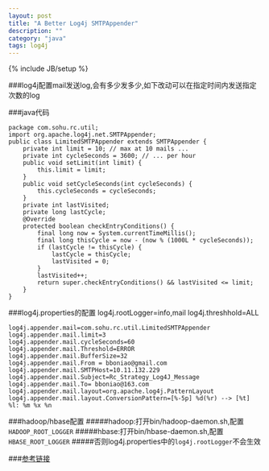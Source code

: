 ```yaml
---
layout: post
title: "A Better Log4j SMTPAppender"
description: ""
category: "java"
tags: log4j
---
```

{% include JB/setup %}

###log4j配置mail发送log,会有多少发多少,如下改动可以在指定时间内发送指定次数的log

###java代码

    package com.sohu.rc.util;
    import org.apache.log4j.net.SMTPAppender;
    public class LimitedSMTPAppender extends SMTPAppender {
        private int limit = 10; // max at 10 mails ...
        private int cycleSeconds = 3600; // ... per hour
        public void setLimit(int limit) {
            this.limit = limit;
        }
        public void setCycleSeconds(int cycleSeconds) {
            this.cycleSeconds = cycleSeconds;
        }
        private int lastVisited;
        private long lastCycle;
        @Override
        protected boolean checkEntryConditions() {
            final long now = System.currentTimeMillis();
            final long thisCycle = now - (now % (1000L * cycleSeconds));
            if (lastCycle != thisCycle) {
                lastCycle = thisCycle;
                lastVisited = 0;
            }
            lastVisited++;
            return super.checkEntryConditions() && lastVisited <= limit;
        }
    }

###log4j.properties的配置
    log4j.rootLogger=info,mail
    log4j.threshhold=ALL
    
    log4j.appender.mail=com.sohu.rc.util.LimitedSMTPAppender
    log4j.appender.mail.limit=3
    log4j.appender.mail.cycleSeconds=60
    log4j.appender.mail.Threshold=ERROR
    log4j.appender.mail.BufferSize=32
    log4j.appender.mail.From = bboniao@gmail.com
    log4j.appender.mail.SMTPHost=10.11.132.229
    log4j.appender.mail.Subject=Rc_Strategy_Log4J_Message
    log4j.appender.mail.To= bboniao@163.com
    log4j.appender.mail.layout=org.apache.log4j.PatternLayout
    log4j.appender.mail.layout.ConversionPattern=[%-5p] %d(%r) --> [%t] %l: %m %x %n

###hadoop/hbase配置
#####hadoop:打开bin/hadoop-daemon.sh,配置`HADOOP_ROOT_LOGGER`
#####hbase:打开bin/hbase-daemon.sh,配置`HBASE_ROOT_LOGGER`
#####否则log4j.properties中的`log4j.rootLogger`不会生效

###[参考链接](http://blog.cherouvim.com/a-better-smtpappender/)
